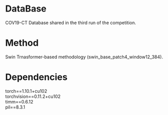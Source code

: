 # DataBase
COV19-CT Database shared in the third run of the competition.

# Method
Swin Trnasformer-based methodology (swin_base_patch4_window12_384).

# Dependencies
torch==1.10.1+cu102 </br>
torchvision==0.11.2+cu102 </br>
timm==0.6.12 </br>
pil==8.3.1 </br>



